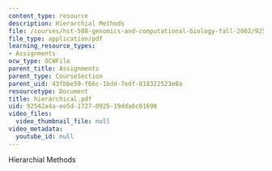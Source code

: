 ```yaml
---
content_type: resource
description: Hierarchial Methods
file: /courses/hst-508-genomics-and-computational-biology-fall-2002/92542a4aee5d1727092519dda6c01690_hierarchical.pdf
file_type: application/pdf
learning_resource_types:
- Assignments
ocw_type: OCWFile
parent_title: Assignments
parent_type: CourseSection
parent_uid: 43fbbe59-f66c-1bdd-7edf-018322523e8a
resourcetype: Document
title: hierarchical.pdf
uid: 92542a4a-ee5d-1727-0925-19dda6c01690
video_files:
  video_thumbnail_file: null
video_metadata:
  youtube_id: null
---
```

Hierarchial Methods

